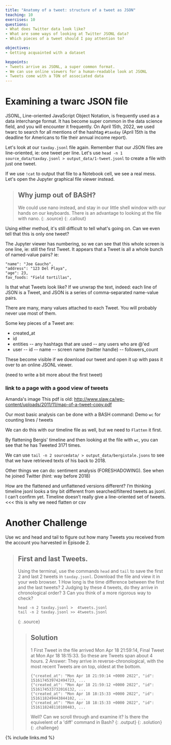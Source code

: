 ```yaml
---
title: "Anatomy of a tweet: structure of a tweet as JSON"
teaching: 10
exercises: 10
questions:
- What does Twitter data look like?
- What are some ways of looking at Twitter JSONL data?
- Which pieces of a tweet should I pay attention to?

objectives:
- Getting acquainted with a dataset

keypoints:
- Tweets arrive as JSONL, a super common format.
- We can use online viewers for a human-readable look at JSONL
- Tweets come with a TON of associated data
---
```


# Examining a twarc JSON file

JSONL, Line-oriented JavaScript Object Notation, is frequently used as a 
data interchange format. It has become super common in the data science 
field, and you will encounter it frequently. On April 15th, 2022, we 
used twarc to search for all mentions of the hashtag `#taxday` (April 15th is
the deadline for Americans to file their annual income report).

Let's look at our `taxday.jsonl` file again. Remember that our JSON files are line-oriented,
ie: one tweet per line. Let's use 
`head -n 1 source_data/taxday.jsonl > output_data/1-tweet.jsonl` to create a file
with just one tweet.

If we use `!cat` to output that file to a Notebook cell, we see a real mess. Let's
open the Jupyter graphical file viewer instead. 

> ## Why jump out of BASH?
>
> We could use nano instead, and stay in our little shell window 
> with our hands on our keyboards.  There is an advantage to looking at the
> file with nano.
> {: .source}
{: .callout}

Using either method, it's still difficult to tell what's going on. Can we even tell that
this is only one tweet?

The Jupyter viewer has numbering, so we can see that this whole screen is one line, ie: 
still the first Tweet. It appears that a Tweet is all a whole bunch of named-value pairs? 
ie:

~~~
"name": "Joe Gaucho",
"address": "123 Del Playa",
"age": 23,
fav_foods: "Field tortillas",
~~~

Is that what Tweets look like? If we unwrap the text, indeed: each line of JSON is a Tweet,
and JSON is a series of comma-separated name-value pairs. 

There are many, many values attached to each Tweet. You will probably never use
most of them. 

Some key pieces of a Tweet are:
- created_at
- id
- entities
  -- any hashtags that are used
  -- any users who are @'ed
- user
  -- id
  -- name
  -- screen name (twitter handle)
  -- followers_count
  
These become visible if we download our tweet and open it up with pass it over to an
online JSONL viewer. 

(need to write a bit more about the first tweet)

### link to a page with a good view of tweets
Amanda's image
This pdf is old: http://www.slaw.ca/wp-content/uploads/2011/11/map-of-a-tweet-copy.pdf

Our most basic analysis can be done with a BASH command:
Demo `wc` for counting lines / tweets 

We can do this with our timeline file as well, but we need to `Flatten` it first.

By flattening Bergis' timeline and then looking at the file with `wc`, you can see
that he has Tweeted 3171 times. 

We can use `tail -n 2 sourcedata/ > output_data/bergistale.jsons` to see that
we have retrieved texts of his back to 2018.

Other things we can do: sentiment analysis (FORESHADOWING). See when he joined 
Twitter (hint: way before 2018)


How are the flattened and unflattened versions different?
I’m thinking timeline jsonl looks a tiny bit different from searched/filtered tweets as jsonl.
I can’t confirm yet.
Timeline doesn’t really give a line-oriented set of tweets. <<< this is why we need flatten or csv

# Another Challenge
Use wc and head and tail to figure out how many Tweets you received from the account you 
harvested in Episode 2.


> ## First and last Tweets.
>
> Using the terminal, use the commands `head` and `tail` to 
> save the first 2 and last 2 tweets in `taxday.jsonl`.
> Download the file and view it in your web browser. 
> 1 How long is the time difference between the first and the last tweets?
> 2 Judging by these 4 tweets, do they arrive in chronological order?
> 3 Can you think of a more rigorous way to check?
>
> ~~~
> head -n 2 taxday.jsonl >  4tweets.jsonl
> tail -n 2 taxday.jsonl >> 4tweets.jsonl
> ~~~
> {: .source}
>
> > ## Solution
> >
> > 1 First Tweet in the file arrived Mon Apr 18 21:59:14, Final Tweet at Mon Apr 18 18:15:33. So these 
> > are Tweets span about 4 hours.
> > 2 Answer: They arrive in reverse-chronological, with the most recent Tweets are on top, oldest at the bottom.
> > ~~~
> > {"created_at": "Mon Apr 18 21:59:14 +0000 2022", "id": 1516174539742494723, ...
> > {"created_at": "Mon Apr 18 21:59:12 +0000 2022", "id": 1516174533732016132, ...
> > {"created_at": "Mon Apr 18 18:15:33 +0000 2022", "id": 1516118249443844102, ...
> > {"created_at": "Mon Apr 18 18:15:33 +0000 2022", "id": 1516118248110100483, ...
> > ~~~
> > Well?
> > Can we scroll through and examine it?
> > Is there the equivelent of a 'diff' command in Bash?
> > {: .output}
> {: .solution}
{: .challenge}

{% include links.md %}
